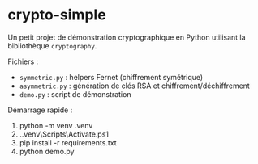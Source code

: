 # crypto-simple

Un petit projet de démonstration cryptographique en Python utilisant la bibliothèque `cryptography`.

Fichiers :
- `symmetric.py` : helpers Fernet (chiffrement symétrique)
- `asymmetric.py` : génération de clés RSA et chiffrement/déchiffrement
- `demo.py` : script de démonstration

Démarrage rapide :
1. python -m venv .venv
2. .\.venv\Scripts\Activate.ps1
3. pip install -r requirements.txt
4. python demo.py
